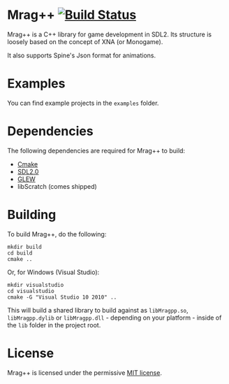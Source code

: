 # Mrag++ [![Build Status](https://travis-ci.org/AngeloG/MragPP.svg?branch=master)](https://travis-ci.org/AngeloG/MragPP)

Mrag++ is a C++ library for game development in SDL2. Its structure is loosely based on the concept of XNA (or Monogame).

It also supports Spine's Json format for animations.

Examples
========

You can find example projects in the `examples` folder.

Dependencies
============

The following dependencies are required for Mrag++ to build:

* [Cmake](http://www.cmake.org/)
* [SDL2.0](http://libsdl.org/download-2.0.php)
* [GLEW](http://glew.sourceforge.net/)
* libScratch (comes shipped)

Building
========

To build Mrag++, do the following:

    mkdir build
    cd build
    cmake ..

Or, for Windows (Visual Studio):

    mkdir visualstudio
    cd visualstudio
    cmake -G "Visual Studio 10 2010" ..

This will build a shared library to build against as `libMragpp.so`, `libMragpp.dylib` or `libMragpp.dll` - depending on your platform - inside of the `lib` folder in the project root.

License
=======

Mrag++ is licensed under the permissive [MIT license](LICENSE).
